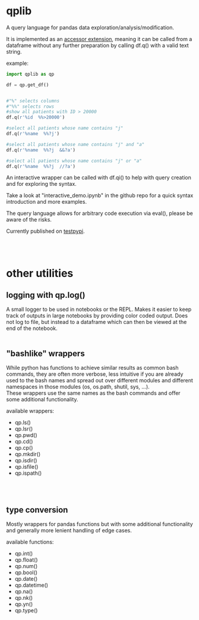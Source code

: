 # qplib

A query language for pandas data exploration/analysis/modification.

It is implemented as an [accessor extension](https://pandas.pydata.org/docs/development/extending.html), meaning it can be called from a dataframe without any further preparation by calling df.q() with a valid text string.

example:
```python
import qplib as qp

df = qp.get_df()


#"%" selects columns
#"%%" selects rows
#show all patients with ID > 20000
df.q(r'%id  %%>20000')

#select all patients whose name contains "j"
df.q(r'%name  %%?j')

#select all patients whose name contains "j" and "a"
df.q(r'%name  %%?j  &&?a')

#select all patients whose name contains "j" or "a"
df.q(r'%name  %%?j  //?a')
```

An interactive wrapper can be called with df.qi() to help with query creation and for exploring the syntax.  

Take a look at "interactive_demo.ipynb" in the github repo for a quick syntax introduction and more examples.

The query language allows for arbitrary code execution via eval(), please be aware of the risks.

Currently published on [testpypi](https://test.pypi.org/project/qplib/).

<br>
<br>




# other utilities


## logging with qp.log()

A small logger to be used in notebooks or the REPL. Makes it easier to keep track of outputs in large notebooks by providing color coded output. Does not log to file, but instead to a dataframe which can then be viewed at the end of the notebook.
<br>
<br>


## "bashlike" wrappers

While python has functions to achieve similar results as common bash commands, they are often more verbose, less intuitive if you are already used to the bash names and spread out over different modules and different namespaces in those modules (os, os.path, shutil, sys, ...).  
These wrappers use the same names as the bash commands and offer some additional functionality.


available wrappers:  
- qp.ls()  
- qp.lsr()  
- qp.pwd()  
- qp.cd()  
- qp.cp()  
- qp.mkdir()  
- qp.isdir()  
- qp.isfile()  
- qp.ispath()  
<br>
<br>


## type conversion 

Mostly wrappers for pandas functions but with some additional functionality and generally more lenient handling of edge cases. 

available functions:  
- qp.int()  
- qp.float()  
- qp.num()  
- qp.bool()  
- qp.date()  
- qp.datetime()  
- qp.na()  
- qp.nk()  
- qp.yn()  
- qp.type()  
<br>
<br>

